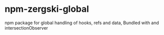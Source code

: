 # npm-zergski-global
 npm package for global handling of hooks, refs and data, Bundled with and intersectionObserver
